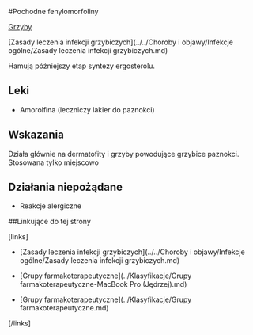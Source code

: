 #Pochodne fenylomorfoliny

[Grzyby](../../Patogeny/Grzyby/Grzyby.md)

[Zasady leczenia infekcji grzybiczych](../../Choroby i objawy/Infekcje ogólne/Zasady leczenia infekcji grzybiczych.md)



Hamują późniejszy etap syntezy ergosterolu.



## Leki

- Amorolfina (leczniczy lakier do paznokci)




## Wskazania

Działa głównie na dermatofity i grzyby powodujące grzybice paznokci. Stosowana tylko miejscowo



## Działania niepożądane

- Reakcje alergiczne



##Linkujące do tej strony

[links]

- [Zasady leczenia infekcji grzybiczych](../../Choroby i objawy/Infekcje ogólne/Zasady leczenia infekcji grzybiczych.md)

- [Grupy farmakoterapeutyczne](../Klasyfikacje/Grupy farmakoterapeutyczne-MacBook Pro (Jędrzej).md)

- [Grupy farmakoterapeutyczne](../Klasyfikacje/Grupy farmakoterapeutyczne.md)


[/links]











